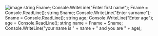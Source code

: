 ![image](https://github.com/user-attachments/assets/058b500f-47b6-49c6-a35b-31863f8fc625)
string Fname;
Console.WriteLine("Enter first name");
Fname = Console.ReadLine();
string Sname;
Console.WriteLine("Enter surname");
Sname = Console.ReadLine();
string age;
Console.WriteLine("Enter age");
age = Console.ReadLine();
string name = Fname + Sname;
Console.WriteLine("your name is " + name + " and you are " + age);
